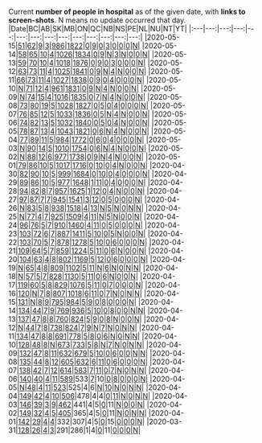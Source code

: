 Current **number of people in hospital** as of the given date, with **links to screen-shots**. 
N means no update occurred that day.
|Date|BC|AB|SK|MB|ON|QC|NB|NS|PE|NL|NU|NT|YT|
|:---|---:|---:|---:|---:|---:|---:|---:|---:|---:|---:|---:|---:|---:|
|2020-05-15|[51](https://github.com/johanley/covid-19-canada/blob/master/data/screenshots/2020-05-15_21h15mADT/bc.png)|[62](https://github.com/johanley/covid-19-canada/blob/master/data/screenshots/2020-05-15_21h15mADT/ab.png)|[9](https://github.com/johanley/covid-19-canada/blob/master/data/screenshots/2020-05-15_21h15mADT/sk.png)|[3](https://github.com/johanley/covid-19-canada/blob/master/data/screenshots/2020-05-15_21h15mADT/mb.png)|[986](https://github.com/johanley/covid-19-canada/blob/master/data/screenshots/2020-05-15_21h15mADT/on.png)|[1822](https://github.com/johanley/covid-19-canada/blob/master/data/screenshots/2020-05-15_21h15mADT/qc.png)|[0](https://github.com/johanley/covid-19-canada/blob/master/data/screenshots/2020-05-15_21h15mADT/nb.png)|[9](https://github.com/johanley/covid-19-canada/blob/master/data/screenshots/2020-05-15_21h15mADT/ns.png)|[0](https://github.com/johanley/covid-19-canada/blob/master/data/screenshots/2020-05-15_21h15mADT/pe.png)|[3](https://github.com/johanley/covid-19-canada/blob/master/data/screenshots/2020-05-15_21h15mADT/nl.png)|[0](https://github.com/johanley/covid-19-canada/blob/master/data/screenshots/2020-05-15_21h15mADT/nu.png)|[0](https://github.com/johanley/covid-19-canada/blob/master/data/screenshots/2020-05-15_21h15mADT/nt.png)|[0](https://github.com/johanley/covid-19-canada/blob/master/data/screenshots/2020-05-15_21h15mADT/yt.png)|[N](https://github.com/johanley/covid-19-canada/blob/master/data/screenshots/2020-05-15_21h15mADT/ca.png)|
|2020-05-14|[58](https://github.com/johanley/covid-19-canada/blob/master/data/screenshots/2020-05-14_21h15mADT/bc.png)|[65](https://github.com/johanley/covid-19-canada/blob/master/data/screenshots/2020-05-14_21h15mADT/ab.png)|[10](https://github.com/johanley/covid-19-canada/blob/master/data/screenshots/2020-05-14_21h15mADT/sk.png)|[4](https://github.com/johanley/covid-19-canada/blob/master/data/screenshots/2020-05-14_21h15mADT/mb.png)|[1026](https://github.com/johanley/covid-19-canada/blob/master/data/screenshots/2020-05-14_21h15mADT/on.png)|[1834](https://github.com/johanley/covid-19-canada/blob/master/data/screenshots/2020-05-14_21h15mADT/qc.png)|[0](https://github.com/johanley/covid-19-canada/blob/master/data/screenshots/2020-05-14_21h15mADT/nb.png)|[9](https://github.com/johanley/covid-19-canada/blob/master/data/screenshots/2020-05-14_21h15mADT/ns.png)|[N](https://github.com/johanley/covid-19-canada/blob/master/data/screenshots/2020-05-14_21h15mADT/pe.png)|[3](https://github.com/johanley/covid-19-canada/blob/master/data/screenshots/2020-05-14_21h15mADT/nl.png)|[N](https://github.com/johanley/covid-19-canada/blob/master/data/screenshots/2020-05-14_21h15mADT/nu.png)|[0](https://github.com/johanley/covid-19-canada/blob/master/data/screenshots/2020-05-14_21h15mADT/nt.png)|[0](https://github.com/johanley/covid-19-canada/blob/master/data/screenshots/2020-05-14_21h15mADT/yt.png)|[N](https://github.com/johanley/covid-19-canada/blob/master/data/screenshots/2020-05-14_21h15mADT/ca.png)|
|2020-05-13|[59](https://github.com/johanley/covid-19-canada/blob/master/data/screenshots/2020-05-13_22h00mADT/bc.png)|[70](https://github.com/johanley/covid-19-canada/blob/master/data/screenshots/2020-05-13_22h00mADT/ab.png)|[10](https://github.com/johanley/covid-19-canada/blob/master/data/screenshots/2020-05-13_22h00mADT/sk.png)|[4](https://github.com/johanley/covid-19-canada/blob/master/data/screenshots/2020-05-13_22h00mADT/mb.png)|[1018](https://github.com/johanley/covid-19-canada/blob/master/data/screenshots/2020-05-13_22h00mADT/on.png)|[1876](https://github.com/johanley/covid-19-canada/blob/master/data/screenshots/2020-05-13_22h00mADT/qc.png)|[0](https://github.com/johanley/covid-19-canada/blob/master/data/screenshots/2020-05-13_22h00mADT/nb.png)|[9](https://github.com/johanley/covid-19-canada/blob/master/data/screenshots/2020-05-13_22h00mADT/ns.png)|[0](https://github.com/johanley/covid-19-canada/blob/master/data/screenshots/2020-05-13_22h00mADT/pe.png)|[3](https://github.com/johanley/covid-19-canada/blob/master/data/screenshots/2020-05-13_22h00mADT/nl.png)|[0](https://github.com/johanley/covid-19-canada/blob/master/data/screenshots/2020-05-13_22h00mADT/nu.png)|[0](https://github.com/johanley/covid-19-canada/blob/master/data/screenshots/2020-05-13_22h00mADT/nt.png)|[0](https://github.com/johanley/covid-19-canada/blob/master/data/screenshots/2020-05-13_22h00mADT/yt.png)|[N](https://github.com/johanley/covid-19-canada/blob/master/data/screenshots/2020-05-13_22h00mADT/ca.png)|
|2020-05-12|[63](https://github.com/johanley/covid-19-canada/blob/master/data/screenshots/2020-05-12_21h15mADT/bc.png)|[73](https://github.com/johanley/covid-19-canada/blob/master/data/screenshots/2020-05-12_21h15mADT/ab.png)|[11](https://github.com/johanley/covid-19-canada/blob/master/data/screenshots/2020-05-12_21h15mADT/sk.png)|[4](https://github.com/johanley/covid-19-canada/blob/master/data/screenshots/2020-05-12_21h15mADT/mb.png)|[1025](https://github.com/johanley/covid-19-canada/blob/master/data/screenshots/2020-05-12_21h15mADT/on.png)|[1841](https://github.com/johanley/covid-19-canada/blob/master/data/screenshots/2020-05-12_21h15mADT/qc.png)|[0](https://github.com/johanley/covid-19-canada/blob/master/data/screenshots/2020-05-12_21h15mADT/nb.png)|[9](https://github.com/johanley/covid-19-canada/blob/master/data/screenshots/2020-05-12_21h15mADT/ns.png)|[N](https://github.com/johanley/covid-19-canada/blob/master/data/screenshots/2020-05-12_21h15mADT/pe.png)|[4](https://github.com/johanley/covid-19-canada/blob/master/data/screenshots/2020-05-12_21h15mADT/nl.png)|[N](https://github.com/johanley/covid-19-canada/blob/master/data/screenshots/2020-05-12_21h15mADT/nu.png)|[0](https://github.com/johanley/covid-19-canada/blob/master/data/screenshots/2020-05-12_21h15mADT/nt.png)|[0](https://github.com/johanley/covid-19-canada/blob/master/data/screenshots/2020-05-12_21h15mADT/yt.png)|[N](https://github.com/johanley/covid-19-canada/blob/master/data/screenshots/2020-05-12_21h15mADT/ca.png)|
|2020-05-11|[66](https://github.com/johanley/covid-19-canada/blob/master/data/screenshots/2020-05-11_21h15mADT/bc.png)|[73](https://github.com/johanley/covid-19-canada/blob/master/data/screenshots/2020-05-11_21h15mADT/ab.png)|[11](https://github.com/johanley/covid-19-canada/blob/master/data/screenshots/2020-05-11_21h15mADT/sk.png)|[4](https://github.com/johanley/covid-19-canada/blob/master/data/screenshots/2020-05-11_21h15mADT/mb.png)|[1027](https://github.com/johanley/covid-19-canada/blob/master/data/screenshots/2020-05-11_21h15mADT/on.png)|[1838](https://github.com/johanley/covid-19-canada/blob/master/data/screenshots/2020-05-11_21h15mADT/qc.png)|[0](https://github.com/johanley/covid-19-canada/blob/master/data/screenshots/2020-05-11_21h15mADT/nb.png)|[9](https://github.com/johanley/covid-19-canada/blob/master/data/screenshots/2020-05-11_21h15mADT/ns.png)|[0](https://github.com/johanley/covid-19-canada/blob/master/data/screenshots/2020-05-11_21h15mADT/pe.png)|[4](https://github.com/johanley/covid-19-canada/blob/master/data/screenshots/2020-05-11_21h15mADT/nl.png)|[0](https://github.com/johanley/covid-19-canada/blob/master/data/screenshots/2020-05-11_21h15mADT/nu.png)|[0](https://github.com/johanley/covid-19-canada/blob/master/data/screenshots/2020-05-11_21h15mADT/nt.png)|[0](https://github.com/johanley/covid-19-canada/blob/master/data/screenshots/2020-05-11_21h15mADT/yt.png)|[N](https://github.com/johanley/covid-19-canada/blob/master/data/screenshots/2020-05-11_21h15mADT/ca.png)|
|2020-05-10|[N](https://github.com/johanley/covid-19-canada/blob/master/data/screenshots/2020-05-10_20h00mADT/bc.png)|[71](https://github.com/johanley/covid-19-canada/blob/master/data/screenshots/2020-05-10_20h00mADT/ab.png)|[12](https://github.com/johanley/covid-19-canada/blob/master/data/screenshots/2020-05-10_20h00mADT/sk.png)|[4](https://github.com/johanley/covid-19-canada/blob/master/data/screenshots/2020-05-10_20h00mADT/mb.png)|[961](https://github.com/johanley/covid-19-canada/blob/master/data/screenshots/2020-05-10_20h00mADT/on.png)|[1831](https://github.com/johanley/covid-19-canada/blob/master/data/screenshots/2020-05-10_20h00mADT/qc.png)|[0](https://github.com/johanley/covid-19-canada/blob/master/data/screenshots/2020-05-10_20h00mADT/nb.png)|[9](https://github.com/johanley/covid-19-canada/blob/master/data/screenshots/2020-05-10_20h00mADT/ns.png)|[N](https://github.com/johanley/covid-19-canada/blob/master/data/screenshots/2020-05-10_20h00mADT/pe.png)|[4](https://github.com/johanley/covid-19-canada/blob/master/data/screenshots/2020-05-10_20h00mADT/nl.png)|[N](https://github.com/johanley/covid-19-canada/blob/master/data/screenshots/2020-05-10_20h00mADT/nu.png)|[0](https://github.com/johanley/covid-19-canada/blob/master/data/screenshots/2020-05-10_20h00mADT/nt.png)|[0](https://github.com/johanley/covid-19-canada/blob/master/data/screenshots/2020-05-10_20h00mADT/yt.png)|[N](https://github.com/johanley/covid-19-canada/blob/master/data/screenshots/2020-05-10_20h00mADT/ca.png)|
|2020-05-09|[N](https://github.com/johanley/covid-19-canada/blob/master/data/screenshots/2020-05-09_22h00mADT/bc.png)|[74](https://github.com/johanley/covid-19-canada/blob/master/data/screenshots/2020-05-09_22h00mADT/ab.png)|[15](https://github.com/johanley/covid-19-canada/blob/master/data/screenshots/2020-05-09_22h00mADT/sk.png)|[4](https://github.com/johanley/covid-19-canada/blob/master/data/screenshots/2020-05-09_22h00mADT/mb.png)|[1016](https://github.com/johanley/covid-19-canada/blob/master/data/screenshots/2020-05-09_22h00mADT/on.png)|[1835](https://github.com/johanley/covid-19-canada/blob/master/data/screenshots/2020-05-09_22h00mADT/qc.png)|[0](https://github.com/johanley/covid-19-canada/blob/master/data/screenshots/2020-05-09_22h00mADT/nb.png)|[7](https://github.com/johanley/covid-19-canada/blob/master/data/screenshots/2020-05-09_22h00mADT/ns.png)|[N](https://github.com/johanley/covid-19-canada/blob/master/data/screenshots/2020-05-09_22h00mADT/pe.png)|[4](https://github.com/johanley/covid-19-canada/blob/master/data/screenshots/2020-05-09_22h00mADT/nl.png)|[N](https://github.com/johanley/covid-19-canada/blob/master/data/screenshots/2020-05-09_22h00mADT/nu.png)|[0](https://github.com/johanley/covid-19-canada/blob/master/data/screenshots/2020-05-09_22h00mADT/nt.png)|[0](https://github.com/johanley/covid-19-canada/blob/master/data/screenshots/2020-05-09_22h00mADT/yt.png)|[N](https://github.com/johanley/covid-19-canada/blob/master/data/screenshots/2020-05-09_22h00mADT/ca.png)|
|2020-05-08|[73](https://github.com/johanley/covid-19-canada/blob/master/data/screenshots/2020-05-08_21h15mADT/bc.png)|[80](https://github.com/johanley/covid-19-canada/blob/master/data/screenshots/2020-05-08_21h15mADT/ab.png)|[19](https://github.com/johanley/covid-19-canada/blob/master/data/screenshots/2020-05-08_21h15mADT/sk.png)|[5](https://github.com/johanley/covid-19-canada/blob/master/data/screenshots/2020-05-08_21h15mADT/mb.png)|[1028](https://github.com/johanley/covid-19-canada/blob/master/data/screenshots/2020-05-08_21h15mADT/on.png)|[1827](https://github.com/johanley/covid-19-canada/blob/master/data/screenshots/2020-05-08_21h15mADT/qc.png)|[0](https://github.com/johanley/covid-19-canada/blob/master/data/screenshots/2020-05-08_21h15mADT/nb.png)|[5](https://github.com/johanley/covid-19-canada/blob/master/data/screenshots/2020-05-08_21h15mADT/ns.png)|[0](https://github.com/johanley/covid-19-canada/blob/master/data/screenshots/2020-05-08_21h15mADT/pe.png)|[4](https://github.com/johanley/covid-19-canada/blob/master/data/screenshots/2020-05-08_21h15mADT/nl.png)|[0](https://github.com/johanley/covid-19-canada/blob/master/data/screenshots/2020-05-08_21h15mADT/nu.png)|[0](https://github.com/johanley/covid-19-canada/blob/master/data/screenshots/2020-05-08_21h15mADT/nt.png)|[0](https://github.com/johanley/covid-19-canada/blob/master/data/screenshots/2020-05-08_21h15mADT/yt.png)|[N](https://github.com/johanley/covid-19-canada/blob/master/data/screenshots/2020-05-08_21h15mADT/ca.png)|
|2020-05-07|[76](https://github.com/johanley/covid-19-canada/blob/master/data/screenshots/2020-05-07_21h15mADT/bc.png)|[85](https://github.com/johanley/covid-19-canada/blob/master/data/screenshots/2020-05-07_21h15mADT/ab.png)|[12](https://github.com/johanley/covid-19-canada/blob/master/data/screenshots/2020-05-07_21h15mADT/sk.png)|[5](https://github.com/johanley/covid-19-canada/blob/master/data/screenshots/2020-05-07_21h15mADT/mb.png)|[1033](https://github.com/johanley/covid-19-canada/blob/master/data/screenshots/2020-05-07_21h15mADT/on.png)|[1836](https://github.com/johanley/covid-19-canada/blob/master/data/screenshots/2020-05-07_21h15mADT/qc.png)|[0](https://github.com/johanley/covid-19-canada/blob/master/data/screenshots/2020-05-07_21h15mADT/nb.png)|[5](https://github.com/johanley/covid-19-canada/blob/master/data/screenshots/2020-05-07_21h15mADT/ns.png)|[N](https://github.com/johanley/covid-19-canada/blob/master/data/screenshots/2020-05-07_21h15mADT/pe.png)|[4](https://github.com/johanley/covid-19-canada/blob/master/data/screenshots/2020-05-07_21h15mADT/nl.png)|[N](https://github.com/johanley/covid-19-canada/blob/master/data/screenshots/2020-05-07_21h15mADT/nu.png)|[0](https://github.com/johanley/covid-19-canada/blob/master/data/screenshots/2020-05-07_21h15mADT/nt.png)|[0](https://github.com/johanley/covid-19-canada/blob/master/data/screenshots/2020-05-07_21h15mADT/yt.png)|[N](https://github.com/johanley/covid-19-canada/blob/master/data/screenshots/2020-05-07_21h15mADT/ca.png)|
|2020-05-06|[74](https://github.com/johanley/covid-19-canada/blob/master/data/screenshots/2020-05-06_21h15mADT/bc.png)|[82](https://github.com/johanley/covid-19-canada/blob/master/data/screenshots/2020-05-06_21h15mADT/ab.png)|[13](https://github.com/johanley/covid-19-canada/blob/master/data/screenshots/2020-05-06_21h15mADT/sk.png)|[5](https://github.com/johanley/covid-19-canada/blob/master/data/screenshots/2020-05-06_21h15mADT/mb.png)|[1032](https://github.com/johanley/covid-19-canada/blob/master/data/screenshots/2020-05-06_21h15mADT/on.png)|[1840](https://github.com/johanley/covid-19-canada/blob/master/data/screenshots/2020-05-06_21h15mADT/qc.png)|[0](https://github.com/johanley/covid-19-canada/blob/master/data/screenshots/2020-05-06_21h15mADT/nb.png)|[5](https://github.com/johanley/covid-19-canada/blob/master/data/screenshots/2020-05-06_21h15mADT/ns.png)|[0](https://github.com/johanley/covid-19-canada/blob/master/data/screenshots/2020-05-06_21h15mADT/pe.png)|[4](https://github.com/johanley/covid-19-canada/blob/master/data/screenshots/2020-05-06_21h15mADT/nl.png)|[N](https://github.com/johanley/covid-19-canada/blob/master/data/screenshots/2020-05-06_21h15mADT/nu.png)|[0](https://github.com/johanley/covid-19-canada/blob/master/data/screenshots/2020-05-06_21h15mADT/nt.png)|[0](https://github.com/johanley/covid-19-canada/blob/master/data/screenshots/2020-05-06_21h15mADT/yt.png)|[N](https://github.com/johanley/covid-19-canada/blob/master/data/screenshots/2020-05-06_21h15mADT/ca.png)|
|2020-05-05|[78](https://github.com/johanley/covid-19-canada/blob/master/data/screenshots/2020-05-05_21h15mADT/bc.png)|[87](https://github.com/johanley/covid-19-canada/blob/master/data/screenshots/2020-05-05_21h15mADT/ab.png)|[13](https://github.com/johanley/covid-19-canada/blob/master/data/screenshots/2020-05-05_21h15mADT/sk.png)|[4](https://github.com/johanley/covid-19-canada/blob/master/data/screenshots/2020-05-05_21h15mADT/mb.png)|[1043](https://github.com/johanley/covid-19-canada/blob/master/data/screenshots/2020-05-05_21h15mADT/on.png)|[1821](https://github.com/johanley/covid-19-canada/blob/master/data/screenshots/2020-05-05_21h15mADT/qc.png)|[0](https://github.com/johanley/covid-19-canada/blob/master/data/screenshots/2020-05-05_21h15mADT/nb.png)|[6](https://github.com/johanley/covid-19-canada/blob/master/data/screenshots/2020-05-05_21h15mADT/ns.png)|[N](https://github.com/johanley/covid-19-canada/blob/master/data/screenshots/2020-05-05_21h15mADT/pe.png)|[4](https://github.com/johanley/covid-19-canada/blob/master/data/screenshots/2020-05-05_21h15mADT/nl.png)|[N](https://github.com/johanley/covid-19-canada/blob/master/data/screenshots/2020-05-05_21h15mADT/nu.png)|[0](https://github.com/johanley/covid-19-canada/blob/master/data/screenshots/2020-05-05_21h15mADT/nt.png)|[0](https://github.com/johanley/covid-19-canada/blob/master/data/screenshots/2020-05-05_21h15mADT/yt.png)|[N](https://github.com/johanley/covid-19-canada/blob/master/data/screenshots/2020-05-05_21h15mADT/ca.png)|
|2020-05-04|[77](https://github.com/johanley/covid-19-canada/blob/master/data/screenshots/2020-05-04_23h00mADT/bc.png)|[89](https://github.com/johanley/covid-19-canada/blob/master/data/screenshots/2020-05-04_23h00mADT/ab.png)|[11](https://github.com/johanley/covid-19-canada/blob/master/data/screenshots/2020-05-04_23h00mADT/sk.png)|[5](https://github.com/johanley/covid-19-canada/blob/master/data/screenshots/2020-05-04_23h00mADT/mb.png)|[984](https://github.com/johanley/covid-19-canada/blob/master/data/screenshots/2020-05-04_23h00mADT/on.png)|[1772](https://github.com/johanley/covid-19-canada/blob/master/data/screenshots/2020-05-04_23h00mADT/qc.png)|[0](https://github.com/johanley/covid-19-canada/blob/master/data/screenshots/2020-05-04_23h00mADT/nb.png)|[6](https://github.com/johanley/covid-19-canada/blob/master/data/screenshots/2020-05-04_23h00mADT/ns.png)|[0](https://github.com/johanley/covid-19-canada/blob/master/data/screenshots/2020-05-04_23h00mADT/pe.png)|[4](https://github.com/johanley/covid-19-canada/blob/master/data/screenshots/2020-05-04_23h00mADT/nl.png)|[0](https://github.com/johanley/covid-19-canada/blob/master/data/screenshots/2020-05-04_23h00mADT/nu.png)|[0](https://github.com/johanley/covid-19-canada/blob/master/data/screenshots/2020-05-04_23h00mADT/nt.png)|[0](https://github.com/johanley/covid-19-canada/blob/master/data/screenshots/2020-05-04_23h00mADT/yt.png)|[N](https://github.com/johanley/covid-19-canada/blob/master/data/screenshots/2020-05-04_23h00mADT/ca.png)|
|2020-05-03|[N](https://github.com/johanley/covid-19-canada/blob/master/data/screenshots/2020-05-03_21h15mADT/bc.png)|[90](https://github.com/johanley/covid-19-canada/blob/master/data/screenshots/2020-05-03_21h15mADT/ab.png)|[14](https://github.com/johanley/covid-19-canada/blob/master/data/screenshots/2020-05-03_21h15mADT/sk.png)|[5](https://github.com/johanley/covid-19-canada/blob/master/data/screenshots/2020-05-03_21h15mADT/mb.png)|[1010](https://github.com/johanley/covid-19-canada/blob/master/data/screenshots/2020-05-03_21h15mADT/on.png)|[1754](https://github.com/johanley/covid-19-canada/blob/master/data/screenshots/2020-05-03_21h15mADT/qc.png)|[0](https://github.com/johanley/covid-19-canada/blob/master/data/screenshots/2020-05-03_21h15mADT/nb.png)|[6](https://github.com/johanley/covid-19-canada/blob/master/data/screenshots/2020-05-03_21h15mADT/ns.png)|[N](https://github.com/johanley/covid-19-canada/blob/master/data/screenshots/2020-05-03_21h15mADT/pe.png)|[4](https://github.com/johanley/covid-19-canada/blob/master/data/screenshots/2020-05-03_21h15mADT/nl.png)|[N](https://github.com/johanley/covid-19-canada/blob/master/data/screenshots/2020-05-03_21h15mADT/nu.png)|[0](https://github.com/johanley/covid-19-canada/blob/master/data/screenshots/2020-05-03_21h15mADT/nt.png)|[0](https://github.com/johanley/covid-19-canada/blob/master/data/screenshots/2020-05-03_21h15mADT/yt.png)|[N](https://github.com/johanley/covid-19-canada/blob/master/data/screenshots/2020-05-03_21h15mADT/ca.png)|
|2020-05-02|[N](https://github.com/johanley/covid-19-canada/blob/master/data/screenshots/2020-05-02_21h30mADT/bc.png)|[88](https://github.com/johanley/covid-19-canada/blob/master/data/screenshots/2020-05-02_21h30mADT/ab.png)|[12](https://github.com/johanley/covid-19-canada/blob/master/data/screenshots/2020-05-02_21h30mADT/sk.png)|[6](https://github.com/johanley/covid-19-canada/blob/master/data/screenshots/2020-05-02_21h30mADT/mb.png)|[977](https://github.com/johanley/covid-19-canada/blob/master/data/screenshots/2020-05-02_21h30mADT/on.png)|[1738](https://github.com/johanley/covid-19-canada/blob/master/data/screenshots/2020-05-02_21h30mADT/qc.png)|[0](https://github.com/johanley/covid-19-canada/blob/master/data/screenshots/2020-05-02_21h30mADT/nb.png)|[9](https://github.com/johanley/covid-19-canada/blob/master/data/screenshots/2020-05-02_21h30mADT/ns.png)|[N](https://github.com/johanley/covid-19-canada/blob/master/data/screenshots/2020-05-02_21h30mADT/pe.png)|[4](https://github.com/johanley/covid-19-canada/blob/master/data/screenshots/2020-05-02_21h30mADT/nl.png)|[N](https://github.com/johanley/covid-19-canada/blob/master/data/screenshots/2020-05-02_21h30mADT/nu.png)|[0](https://github.com/johanley/covid-19-canada/blob/master/data/screenshots/2020-05-02_21h30mADT/nt.png)|[0](https://github.com/johanley/covid-19-canada/blob/master/data/screenshots/2020-05-02_21h30mADT/yt.png)|[N](https://github.com/johanley/covid-19-canada/blob/master/data/screenshots/2020-05-02_21h30mADT/ca.png)|
|2020-05-01|[79](https://github.com/johanley/covid-19-canada/blob/master/data/screenshots/2020-05-01_21h30mADT/bc.png)|[86](https://github.com/johanley/covid-19-canada/blob/master/data/screenshots/2020-05-01_21h30mADT/ab.png)|[10](https://github.com/johanley/covid-19-canada/blob/master/data/screenshots/2020-05-01_21h30mADT/sk.png)|[5](https://github.com/johanley/covid-19-canada/blob/master/data/screenshots/2020-05-01_21h30mADT/mb.png)|[1017](https://github.com/johanley/covid-19-canada/blob/master/data/screenshots/2020-05-01_21h30mADT/on.png)|[1716](https://github.com/johanley/covid-19-canada/blob/master/data/screenshots/2020-05-01_21h30mADT/qc.png)|[0](https://github.com/johanley/covid-19-canada/blob/master/data/screenshots/2020-05-01_21h30mADT/nb.png)|[10](https://github.com/johanley/covid-19-canada/blob/master/data/screenshots/2020-05-01_21h30mADT/ns.png)|[0](https://github.com/johanley/covid-19-canada/blob/master/data/screenshots/2020-05-01_21h30mADT/pe.png)|[4](https://github.com/johanley/covid-19-canada/blob/master/data/screenshots/2020-05-01_21h30mADT/nl.png)|[N](https://github.com/johanley/covid-19-canada/blob/master/data/screenshots/2020-05-01_21h30mADT/nu.png)|[0](https://github.com/johanley/covid-19-canada/blob/master/data/screenshots/2020-05-01_21h30mADT/nt.png)|[0](https://github.com/johanley/covid-19-canada/blob/master/data/screenshots/2020-05-01_21h30mADT/yt.png)|[N](https://github.com/johanley/covid-19-canada/blob/master/data/screenshots/2020-05-01_21h30mADT/ca.png)|
|2020-04-30|[82](https://github.com/johanley/covid-19-canada/blob/master/data/screenshots/2020-04-30_21h15mADT/bc.png)|[90](https://github.com/johanley/covid-19-canada/blob/master/data/screenshots/2020-04-30_21h15mADT/ab.png)|[10](https://github.com/johanley/covid-19-canada/blob/master/data/screenshots/2020-04-30_21h15mADT/sk.png)|[5](https://github.com/johanley/covid-19-canada/blob/master/data/screenshots/2020-04-30_21h15mADT/mb.png)|[999](https://github.com/johanley/covid-19-canada/blob/master/data/screenshots/2020-04-30_21h15mADT/on.png)|[1684](https://github.com/johanley/covid-19-canada/blob/master/data/screenshots/2020-04-30_21h15mADT/qc.png)|[0](https://github.com/johanley/covid-19-canada/blob/master/data/screenshots/2020-04-30_21h15mADT/nb.png)|[10](https://github.com/johanley/covid-19-canada/blob/master/data/screenshots/2020-04-30_21h15mADT/ns.png)|[0](https://github.com/johanley/covid-19-canada/blob/master/data/screenshots/2020-04-30_21h15mADT/pe.png)|[4](https://github.com/johanley/covid-19-canada/blob/master/data/screenshots/2020-04-30_21h15mADT/nl.png)|[0](https://github.com/johanley/covid-19-canada/blob/master/data/screenshots/2020-04-30_21h15mADT/nu.png)|[0](https://github.com/johanley/covid-19-canada/blob/master/data/screenshots/2020-04-30_21h15mADT/nt.png)|[0](https://github.com/johanley/covid-19-canada/blob/master/data/screenshots/2020-04-30_21h15mADT/yt.png)|[N](https://github.com/johanley/covid-19-canada/blob/master/data/screenshots/2020-04-30_21h15mADT/ca.png)|
|2020-04-29|[89](https://github.com/johanley/covid-19-canada/blob/master/data/screenshots/2020-04-29_21h15mADT/bc.png)|[86](https://github.com/johanley/covid-19-canada/blob/master/data/screenshots/2020-04-29_21h15mADT/ab.png)|[10](https://github.com/johanley/covid-19-canada/blob/master/data/screenshots/2020-04-29_21h15mADT/sk.png)|[5](https://github.com/johanley/covid-19-canada/blob/master/data/screenshots/2020-04-29_21h15mADT/mb.png)|[977](https://github.com/johanley/covid-19-canada/blob/master/data/screenshots/2020-04-29_21h15mADT/on.png)|[1648](https://github.com/johanley/covid-19-canada/blob/master/data/screenshots/2020-04-29_21h15mADT/qc.png)|[1](https://github.com/johanley/covid-19-canada/blob/master/data/screenshots/2020-04-29_21h15mADT/nb.png)|[11](https://github.com/johanley/covid-19-canada/blob/master/data/screenshots/2020-04-29_21h15mADT/ns.png)|[0](https://github.com/johanley/covid-19-canada/blob/master/data/screenshots/2020-04-29_21h15mADT/pe.png)|[4](https://github.com/johanley/covid-19-canada/blob/master/data/screenshots/2020-04-29_21h15mADT/nl.png)|[0](https://github.com/johanley/covid-19-canada/blob/master/data/screenshots/2020-04-29_21h15mADT/nu.png)|[0](https://github.com/johanley/covid-19-canada/blob/master/data/screenshots/2020-04-29_21h15mADT/nt.png)|[0](https://github.com/johanley/covid-19-canada/blob/master/data/screenshots/2020-04-29_21h15mADT/yt.png)|[N](https://github.com/johanley/covid-19-canada/blob/master/data/screenshots/2020-04-29_21h15mADT/ca.png)|
|2020-04-28|[94](https://github.com/johanley/covid-19-canada/blob/master/data/screenshots/2020-04-28_21h15mADT/bc.png)|[82](https://github.com/johanley/covid-19-canada/blob/master/data/screenshots/2020-04-28_21h15mADT/ab.png)|[8](https://github.com/johanley/covid-19-canada/blob/master/data/screenshots/2020-04-28_21h15mADT/sk.png)|[7](https://github.com/johanley/covid-19-canada/blob/master/data/screenshots/2020-04-28_21h15mADT/mb.png)|[957](https://github.com/johanley/covid-19-canada/blob/master/data/screenshots/2020-04-28_21h15mADT/on.png)|[1625](https://github.com/johanley/covid-19-canada/blob/master/data/screenshots/2020-04-28_21h15mADT/qc.png)|[1](https://github.com/johanley/covid-19-canada/blob/master/data/screenshots/2020-04-28_21h15mADT/nb.png)|[12](https://github.com/johanley/covid-19-canada/blob/master/data/screenshots/2020-04-28_21h15mADT/ns.png)|[0](https://github.com/johanley/covid-19-canada/blob/master/data/screenshots/2020-04-28_21h15mADT/pe.png)|[4](https://github.com/johanley/covid-19-canada/blob/master/data/screenshots/2020-04-28_21h15mADT/nl.png)|[N](https://github.com/johanley/covid-19-canada/blob/master/data/screenshots/2020-04-28_21h15mADT/nu.png)|[0](https://github.com/johanley/covid-19-canada/blob/master/data/screenshots/2020-04-28_21h15mADT/nt.png)|[0](https://github.com/johanley/covid-19-canada/blob/master/data/screenshots/2020-04-28_21h15mADT/yt.png)|[N](https://github.com/johanley/covid-19-canada/blob/master/data/screenshots/2020-04-28_21h15mADT/ca.png)|
|2020-04-27|[97](https://github.com/johanley/covid-19-canada/blob/master/data/screenshots/2020-04-27_21h15mADT/bc.png)|[87](https://github.com/johanley/covid-19-canada/blob/master/data/screenshots/2020-04-27_21h15mADT/ab.png)|[7](https://github.com/johanley/covid-19-canada/blob/master/data/screenshots/2020-04-27_21h15mADT/sk.png)|[7](https://github.com/johanley/covid-19-canada/blob/master/data/screenshots/2020-04-27_21h15mADT/mb.png)|[945](https://github.com/johanley/covid-19-canada/blob/master/data/screenshots/2020-04-27_21h15mADT/on.png)|[1541](https://github.com/johanley/covid-19-canada/blob/master/data/screenshots/2020-04-27_21h15mADT/qc.png)|[3](https://github.com/johanley/covid-19-canada/blob/master/data/screenshots/2020-04-27_21h15mADT/nb.png)|[12](https://github.com/johanley/covid-19-canada/blob/master/data/screenshots/2020-04-27_21h15mADT/ns.png)|[0](https://github.com/johanley/covid-19-canada/blob/master/data/screenshots/2020-04-27_21h15mADT/pe.png)|[5](https://github.com/johanley/covid-19-canada/blob/master/data/screenshots/2020-04-27_21h15mADT/nl.png)|[0](https://github.com/johanley/covid-19-canada/blob/master/data/screenshots/2020-04-27_21h15mADT/nu.png)|[0](https://github.com/johanley/covid-19-canada/blob/master/data/screenshots/2020-04-27_21h15mADT/nt.png)|[0](https://github.com/johanley/covid-19-canada/blob/master/data/screenshots/2020-04-27_21h15mADT/yt.png)|[N](https://github.com/johanley/covid-19-canada/blob/master/data/screenshots/2020-04-27_21h15mADT/ca.png)|
|2020-04-26|[N](https://github.com/johanley/covid-19-canada/blob/master/data/screenshots/2020-04-26_21h00mADT/bc.png)|[83](https://github.com/johanley/covid-19-canada/blob/master/data/screenshots/2020-04-26_21h00mADT/ab.png)|[5](https://github.com/johanley/covid-19-canada/blob/master/data/screenshots/2020-04-26_21h00mADT/sk.png)|[8](https://github.com/johanley/covid-19-canada/blob/master/data/screenshots/2020-04-26_21h00mADT/mb.png)|[938](https://github.com/johanley/covid-19-canada/blob/master/data/screenshots/2020-04-26_21h00mADT/on.png)|[1518](https://github.com/johanley/covid-19-canada/blob/master/data/screenshots/2020-04-26_21h00mADT/qc.png)|[4](https://github.com/johanley/covid-19-canada/blob/master/data/screenshots/2020-04-26_21h00mADT/nb.png)|[13](https://github.com/johanley/covid-19-canada/blob/master/data/screenshots/2020-04-26_21h00mADT/ns.png)|[N](https://github.com/johanley/covid-19-canada/blob/master/data/screenshots/2020-04-26_21h00mADT/pe.png)|[5](https://github.com/johanley/covid-19-canada/blob/master/data/screenshots/2020-04-26_21h00mADT/nl.png)|[N](https://github.com/johanley/covid-19-canada/blob/master/data/screenshots/2020-04-26_21h00mADT/nu.png)|[0](https://github.com/johanley/covid-19-canada/blob/master/data/screenshots/2020-04-26_21h00mADT/nt.png)|[N](https://github.com/johanley/covid-19-canada/blob/master/data/screenshots/2020-04-26_21h00mADT/yt.png)|[N](https://github.com/johanley/covid-19-canada/blob/master/data/screenshots/2020-04-26_21h00mADT/ca.png)|
|2020-04-25|[N](https://github.com/johanley/covid-19-canada/blob/master/data/screenshots/2020-04-25_21h30mADT/bc.png)|[77](https://github.com/johanley/covid-19-canada/blob/master/data/screenshots/2020-04-25_21h30mADT/ab.png)|[4](https://github.com/johanley/covid-19-canada/blob/master/data/screenshots/2020-04-25_21h30mADT/sk.png)|[7](https://github.com/johanley/covid-19-canada/blob/master/data/screenshots/2020-04-25_21h30mADT/mb.png)|[925](https://github.com/johanley/covid-19-canada/blob/master/data/screenshots/2020-04-25_21h30mADT/on.png)|[1509](https://github.com/johanley/covid-19-canada/blob/master/data/screenshots/2020-04-25_21h30mADT/qc.png)|[4](https://github.com/johanley/covid-19-canada/blob/master/data/screenshots/2020-04-25_21h30mADT/nb.png)|[11](https://github.com/johanley/covid-19-canada/blob/master/data/screenshots/2020-04-25_21h30mADT/ns.png)|[N](https://github.com/johanley/covid-19-canada/blob/master/data/screenshots/2020-04-25_21h30mADT/pe.png)|[5](https://github.com/johanley/covid-19-canada/blob/master/data/screenshots/2020-04-25_21h30mADT/nl.png)|[N](https://github.com/johanley/covid-19-canada/blob/master/data/screenshots/2020-04-25_21h30mADT/nu.png)|[0](https://github.com/johanley/covid-19-canada/blob/master/data/screenshots/2020-04-25_21h30mADT/nt.png)|[0](https://github.com/johanley/covid-19-canada/blob/master/data/screenshots/2020-04-25_21h30mADT/yt.png)|[N](https://github.com/johanley/covid-19-canada/blob/master/data/screenshots/2020-04-25_21h30mADT/ca.png)|
|2020-04-24|[96](https://github.com/johanley/covid-19-canada/blob/master/data/screenshots/2020-04-24_21h15mADT/bc.png)|[76](https://github.com/johanley/covid-19-canada/blob/master/data/screenshots/2020-04-24_21h15mADT/ab.png)|[5](https://github.com/johanley/covid-19-canada/blob/master/data/screenshots/2020-04-24_21h15mADT/sk.png)|[7](https://github.com/johanley/covid-19-canada/blob/master/data/screenshots/2020-04-24_21h15mADT/mb.png)|[910](https://github.com/johanley/covid-19-canada/blob/master/data/screenshots/2020-04-24_21h15mADT/on.png)|[1460](https://github.com/johanley/covid-19-canada/blob/master/data/screenshots/2020-04-24_21h15mADT/qc.png)|[4](https://github.com/johanley/covid-19-canada/blob/master/data/screenshots/2020-04-24_21h15mADT/nb.png)|[11](https://github.com/johanley/covid-19-canada/blob/master/data/screenshots/2020-04-24_21h15mADT/ns.png)|[0](https://github.com/johanley/covid-19-canada/blob/master/data/screenshots/2020-04-24_21h15mADT/pe.png)|[5](https://github.com/johanley/covid-19-canada/blob/master/data/screenshots/2020-04-24_21h15mADT/nl.png)|[0](https://github.com/johanley/covid-19-canada/blob/master/data/screenshots/2020-04-24_21h15mADT/nu.png)|[0](https://github.com/johanley/covid-19-canada/blob/master/data/screenshots/2020-04-24_21h15mADT/nt.png)|[0](https://github.com/johanley/covid-19-canada/blob/master/data/screenshots/2020-04-24_21h15mADT/yt.png)|[N](https://github.com/johanley/covid-19-canada/blob/master/data/screenshots/2020-04-24_21h15mADT/ca.png)|
|2020-04-23|[103](https://github.com/johanley/covid-19-canada/blob/master/data/screenshots/2020-04-23_21h30mADT/bc.png)|[72](https://github.com/johanley/covid-19-canada/blob/master/data/screenshots/2020-04-23_21h30mADT/ab.png)|[6](https://github.com/johanley/covid-19-canada/blob/master/data/screenshots/2020-04-23_21h30mADT/sk.png)|[7](https://github.com/johanley/covid-19-canada/blob/master/data/screenshots/2020-04-23_21h30mADT/mb.png)|[887](https://github.com/johanley/covid-19-canada/blob/master/data/screenshots/2020-04-23_21h30mADT/on.png)|[1411](https://github.com/johanley/covid-19-canada/blob/master/data/screenshots/2020-04-23_21h30mADT/qc.png)|[5](https://github.com/johanley/covid-19-canada/blob/master/data/screenshots/2020-04-23_21h30mADT/nb.png)|[10](https://github.com/johanley/covid-19-canada/blob/master/data/screenshots/2020-04-23_21h30mADT/ns.png)|[0](https://github.com/johanley/covid-19-canada/blob/master/data/screenshots/2020-04-23_21h30mADT/pe.png)|[5](https://github.com/johanley/covid-19-canada/blob/master/data/screenshots/2020-04-23_21h30mADT/nl.png)|[N](https://github.com/johanley/covid-19-canada/blob/master/data/screenshots/2020-04-23_21h30mADT/nu.png)|[0](https://github.com/johanley/covid-19-canada/blob/master/data/screenshots/2020-04-23_21h30mADT/nt.png)|[0](https://github.com/johanley/covid-19-canada/blob/master/data/screenshots/2020-04-23_21h30mADT/yt.png)|[N](https://github.com/johanley/covid-19-canada/blob/master/data/screenshots/2020-04-23_21h30mADT/ca.png)|
|2020-04-22|[103](https://github.com/johanley/covid-19-canada/blob/master/data/screenshots/2020-04-22_21h30mADT/bc.png)|[70](https://github.com/johanley/covid-19-canada/blob/master/data/screenshots/2020-04-22_21h30mADT/ab.png)|[5](https://github.com/johanley/covid-19-canada/blob/master/data/screenshots/2020-04-22_21h30mADT/sk.png)|[7](https://github.com/johanley/covid-19-canada/blob/master/data/screenshots/2020-04-22_21h30mADT/mb.png)|[878](https://github.com/johanley/covid-19-canada/blob/master/data/screenshots/2020-04-22_21h30mADT/on.png)|[1278](https://github.com/johanley/covid-19-canada/blob/master/data/screenshots/2020-04-22_21h30mADT/qc.png)|[5](https://github.com/johanley/covid-19-canada/blob/master/data/screenshots/2020-04-22_21h30mADT/nb.png)|[10](https://github.com/johanley/covid-19-canada/blob/master/data/screenshots/2020-04-22_21h30mADT/ns.png)|[0](https://github.com/johanley/covid-19-canada/blob/master/data/screenshots/2020-04-22_21h30mADT/pe.png)|[6](https://github.com/johanley/covid-19-canada/blob/master/data/screenshots/2020-04-22_21h30mADT/nl.png)|[0](https://github.com/johanley/covid-19-canada/blob/master/data/screenshots/2020-04-22_21h30mADT/nu.png)|[0](https://github.com/johanley/covid-19-canada/blob/master/data/screenshots/2020-04-22_21h30mADT/nt.png)|[0](https://github.com/johanley/covid-19-canada/blob/master/data/screenshots/2020-04-22_21h30mADT/yt.png)|[N](https://github.com/johanley/covid-19-canada/blob/master/data/screenshots/2020-04-22_21h30mADT/ca.png)|
|2020-04-21|[109](https://github.com/johanley/covid-19-canada/blob/master/data/screenshots/2020-04-21_21h30mADT/bc.png)|[64](https://github.com/johanley/covid-19-canada/blob/master/data/screenshots/2020-04-21_21h30mADT/ab.png)|[5](https://github.com/johanley/covid-19-canada/blob/master/data/screenshots/2020-04-21_21h30mADT/sk.png)|[7](https://github.com/johanley/covid-19-canada/blob/master/data/screenshots/2020-04-21_21h30mADT/mb.png)|[859](https://github.com/johanley/covid-19-canada/blob/master/data/screenshots/2020-04-21_21h30mADT/on.png)|[1224](https://github.com/johanley/covid-19-canada/blob/master/data/screenshots/2020-04-21_21h30mADT/qc.png)|[5](https://github.com/johanley/covid-19-canada/blob/master/data/screenshots/2020-04-21_21h30mADT/nb.png)|[11](https://github.com/johanley/covid-19-canada/blob/master/data/screenshots/2020-04-21_21h30mADT/ns.png)|[0](https://github.com/johanley/covid-19-canada/blob/master/data/screenshots/2020-04-21_21h30mADT/pe.png)|[6](https://github.com/johanley/covid-19-canada/blob/master/data/screenshots/2020-04-21_21h30mADT/nl.png)|[N](https://github.com/johanley/covid-19-canada/blob/master/data/screenshots/2020-04-21_21h30mADT/nu.png)|[0](https://github.com/johanley/covid-19-canada/blob/master/data/screenshots/2020-04-21_21h30mADT/nt.png)|[0](https://github.com/johanley/covid-19-canada/blob/master/data/screenshots/2020-04-21_21h30mADT/yt.png)|[N](https://github.com/johanley/covid-19-canada/blob/master/data/screenshots/2020-04-21_21h30mADT/ca.png)|
|2020-04-20|[104](https://github.com/johanley/covid-19-canada/blob/master/data/screenshots/2020-04-20_21h15mADT/bc.png)|[63](https://github.com/johanley/covid-19-canada/blob/master/data/screenshots/2020-04-20_21h15mADT/ab.png)|[4](https://github.com/johanley/covid-19-canada/blob/master/data/screenshots/2020-04-20_21h15mADT/sk.png)|[8](https://github.com/johanley/covid-19-canada/blob/master/data/screenshots/2020-04-20_21h15mADT/mb.png)|[802](https://github.com/johanley/covid-19-canada/blob/master/data/screenshots/2020-04-20_21h15mADT/on.png)|[1169](https://github.com/johanley/covid-19-canada/blob/master/data/screenshots/2020-04-20_21h15mADT/qc.png)|[5](https://github.com/johanley/covid-19-canada/blob/master/data/screenshots/2020-04-20_21h15mADT/nb.png)|[12](https://github.com/johanley/covid-19-canada/blob/master/data/screenshots/2020-04-20_21h15mADT/ns.png)|[0](https://github.com/johanley/covid-19-canada/blob/master/data/screenshots/2020-04-20_21h15mADT/pe.png)|[6](https://github.com/johanley/covid-19-canada/blob/master/data/screenshots/2020-04-20_21h15mADT/nl.png)|[0](https://github.com/johanley/covid-19-canada/blob/master/data/screenshots/2020-04-20_21h15mADT/nu.png)|[0](https://github.com/johanley/covid-19-canada/blob/master/data/screenshots/2020-04-20_21h15mADT/nt.png)|[0](https://github.com/johanley/covid-19-canada/blob/master/data/screenshots/2020-04-20_21h15mADT/yt.png)|[N](https://github.com/johanley/covid-19-canada/blob/master/data/screenshots/2020-04-20_21h15mADT/ca.png)|
|2020-04-19|[N](https://github.com/johanley/covid-19-canada/blob/master/data/screenshots/2020-04-19_19h30mADT/bc.png)|[65](https://github.com/johanley/covid-19-canada/blob/master/data/screenshots/2020-04-19_19h30mADT/ab.png)|[4](https://github.com/johanley/covid-19-canada/blob/master/data/screenshots/2020-04-19_19h30mADT/sk.png)|[8](https://github.com/johanley/covid-19-canada/blob/master/data/screenshots/2020-04-19_19h30mADT/mb.png)|[809](https://github.com/johanley/covid-19-canada/blob/master/data/screenshots/2020-04-19_19h30mADT/on.png)|[1102](https://github.com/johanley/covid-19-canada/blob/master/data/screenshots/2020-04-19_19h30mADT/qc.png)|[5](https://github.com/johanley/covid-19-canada/blob/master/data/screenshots/2020-04-19_19h30mADT/nb.png)|[11](https://github.com/johanley/covid-19-canada/blob/master/data/screenshots/2020-04-19_19h30mADT/ns.png)|[N](https://github.com/johanley/covid-19-canada/blob/master/data/screenshots/2020-04-19_19h30mADT/pe.png)|[6](https://github.com/johanley/covid-19-canada/blob/master/data/screenshots/2020-04-19_19h30mADT/nl.png)|[N](https://github.com/johanley/covid-19-canada/blob/master/data/screenshots/2020-04-19_19h30mADT/nu.png)|[0](https://github.com/johanley/covid-19-canada/blob/master/data/screenshots/2020-04-19_19h30mADT/nt.png)|[N](https://github.com/johanley/covid-19-canada/blob/master/data/screenshots/2020-04-19_19h30mADT/yt.png)|[N](https://github.com/johanley/covid-19-canada/blob/master/data/screenshots/2020-04-19_19h30mADT/ca.png)|
|2020-04-18|[N](https://github.com/johanley/covid-19-canada/blob/master/data/screenshots/2020-04-18_21h30mADT/bc.png)|[57](https://github.com/johanley/covid-19-canada/blob/master/data/screenshots/2020-04-18_21h30mADT/ab.png)|[5](https://github.com/johanley/covid-19-canada/blob/master/data/screenshots/2020-04-18_21h30mADT/sk.png)|[7](https://github.com/johanley/covid-19-canada/blob/master/data/screenshots/2020-04-18_21h30mADT/mb.png)|[828](https://github.com/johanley/covid-19-canada/blob/master/data/screenshots/2020-04-18_21h30mADT/on.png)|[1130](https://github.com/johanley/covid-19-canada/blob/master/data/screenshots/2020-04-18_21h30mADT/qc.png)|[5](https://github.com/johanley/covid-19-canada/blob/master/data/screenshots/2020-04-18_21h30mADT/nb.png)|[11](https://github.com/johanley/covid-19-canada/blob/master/data/screenshots/2020-04-18_21h30mADT/ns.png)|[0](https://github.com/johanley/covid-19-canada/blob/master/data/screenshots/2020-04-18_21h30mADT/pe.png)|[6](https://github.com/johanley/covid-19-canada/blob/master/data/screenshots/2020-04-18_21h30mADT/nl.png)|[N](https://github.com/johanley/covid-19-canada/blob/master/data/screenshots/2020-04-18_21h30mADT/nu.png)|[0](https://github.com/johanley/covid-19-canada/blob/master/data/screenshots/2020-04-18_21h30mADT/nt.png)|[0](https://github.com/johanley/covid-19-canada/blob/master/data/screenshots/2020-04-18_21h30mADT/yt.png)|[N](https://github.com/johanley/covid-19-canada/blob/master/data/screenshots/2020-04-18_21h30mADT/ca.png)|
|2020-04-17|[119](https://github.com/johanley/covid-19-canada/blob/master/data/screenshots/2020-04-17_21h00mADT/bc.png)|[60](https://github.com/johanley/covid-19-canada/blob/master/data/screenshots/2020-04-17_21h00mADT/ab.png)|[5](https://github.com/johanley/covid-19-canada/blob/master/data/screenshots/2020-04-17_21h00mADT/sk.png)|[8](https://github.com/johanley/covid-19-canada/blob/master/data/screenshots/2020-04-17_21h00mADT/mb.png)|[829](https://github.com/johanley/covid-19-canada/blob/master/data/screenshots/2020-04-17_21h00mADT/on.png)|[1076](https://github.com/johanley/covid-19-canada/blob/master/data/screenshots/2020-04-17_21h00mADT/qc.png)|[5](https://github.com/johanley/covid-19-canada/blob/master/data/screenshots/2020-04-17_21h00mADT/nb.png)|[11](https://github.com/johanley/covid-19-canada/blob/master/data/screenshots/2020-04-17_21h00mADT/ns.png)|[0](https://github.com/johanley/covid-19-canada/blob/master/data/screenshots/2020-04-17_21h00mADT/pe.png)|[7](https://github.com/johanley/covid-19-canada/blob/master/data/screenshots/2020-04-17_21h00mADT/nl.png)|[0](https://github.com/johanley/covid-19-canada/blob/master/data/screenshots/2020-04-17_21h00mADT/nu.png)|[0](https://github.com/johanley/covid-19-canada/blob/master/data/screenshots/2020-04-17_21h00mADT/nt.png)|[0](https://github.com/johanley/covid-19-canada/blob/master/data/screenshots/2020-04-17_21h00mADT/yt.png)|[N](https://github.com/johanley/covid-19-canada/blob/master/data/screenshots/2020-04-17_21h00mADT/ca.png)|
|2020-04-16|[120](https://github.com/johanley/covid-19-canada/blob/master/data/screenshots/2020-04-16_21h00mADT/bc.png)|[N](https://github.com/johanley/covid-19-canada/blob/master/data/screenshots/2020-04-16_21h00mADT/ab.png)|[7](https://github.com/johanley/covid-19-canada/blob/master/data/screenshots/2020-04-16_21h00mADT/sk.png)|[8](https://github.com/johanley/covid-19-canada/blob/master/data/screenshots/2020-04-16_21h00mADT/mb.png)|[807](https://github.com/johanley/covid-19-canada/blob/master/data/screenshots/2020-04-16_21h00mADT/on.png)|[1018](https://github.com/johanley/covid-19-canada/blob/master/data/screenshots/2020-04-16_21h00mADT/qc.png)|[6](https://github.com/johanley/covid-19-canada/blob/master/data/screenshots/2020-04-16_21h00mADT/nb.png)|[11](https://github.com/johanley/covid-19-canada/blob/master/data/screenshots/2020-04-16_21h00mADT/ns.png)|[0](https://github.com/johanley/covid-19-canada/blob/master/data/screenshots/2020-04-16_21h00mADT/pe.png)|[7](https://github.com/johanley/covid-19-canada/blob/master/data/screenshots/2020-04-16_21h00mADT/nl.png)|[N](https://github.com/johanley/covid-19-canada/blob/master/data/screenshots/2020-04-16_21h00mADT/nu.png)|[0](https://github.com/johanley/covid-19-canada/blob/master/data/screenshots/2020-04-16_21h00mADT/nt.png)|[N](https://github.com/johanley/covid-19-canada/blob/master/data/screenshots/2020-04-16_21h00mADT/yt.png)|[N](https://github.com/johanley/covid-19-canada/blob/master/data/screenshots/2020-04-16_21h00mADT/ca.png)|
|2020-04-15|[131](https://github.com/johanley/covid-19-canada/blob/master/data/screenshots/2020-04-15_21h00mADT/bc.png)|[N](https://github.com/johanley/covid-19-canada/blob/master/data/screenshots/2020-04-15_21h00mADT/ab.png)|[8](https://github.com/johanley/covid-19-canada/blob/master/data/screenshots/2020-04-15_21h00mADT/sk.png)|[9](https://github.com/johanley/covid-19-canada/blob/master/data/screenshots/2020-04-15_21h00mADT/mb.png)|[795](https://github.com/johanley/covid-19-canada/blob/master/data/screenshots/2020-04-15_21h00mADT/on.png)|[984](https://github.com/johanley/covid-19-canada/blob/master/data/screenshots/2020-04-15_21h00mADT/qc.png)|[5](https://github.com/johanley/covid-19-canada/blob/master/data/screenshots/2020-04-15_21h00mADT/nb.png)|[9](https://github.com/johanley/covid-19-canada/blob/master/data/screenshots/2020-04-15_21h00mADT/ns.png)|[0](https://github.com/johanley/covid-19-canada/blob/master/data/screenshots/2020-04-15_21h00mADT/pe.png)|[8](https://github.com/johanley/covid-19-canada/blob/master/data/screenshots/2020-04-15_21h00mADT/nl.png)|[0](https://github.com/johanley/covid-19-canada/blob/master/data/screenshots/2020-04-15_21h00mADT/nu.png)|[0](https://github.com/johanley/covid-19-canada/blob/master/data/screenshots/2020-04-15_21h00mADT/nt.png)|[0](https://github.com/johanley/covid-19-canada/blob/master/data/screenshots/2020-04-15_21h00mADT/yt.png)|[N](https://github.com/johanley/covid-19-canada/blob/master/data/screenshots/2020-04-15_21h00mADT/ca.png)|
|2020-04-14|[134](https://github.com/johanley/covid-19-canada/blob/master/data/screenshots/2020-04-14_21h00mADT/bc.png)|[44](https://github.com/johanley/covid-19-canada/blob/master/data/screenshots/2020-04-14_21h00mADT/ab.png)|[7](https://github.com/johanley/covid-19-canada/blob/master/data/screenshots/2020-04-14_21h00mADT/sk.png)|[9](https://github.com/johanley/covid-19-canada/blob/master/data/screenshots/2020-04-14_21h00mADT/mb.png)|[769](https://github.com/johanley/covid-19-canada/blob/master/data/screenshots/2020-04-14_21h00mADT/on.png)|[936](https://github.com/johanley/covid-19-canada/blob/master/data/screenshots/2020-04-14_21h00mADT/qc.png)|[5](https://github.com/johanley/covid-19-canada/blob/master/data/screenshots/2020-04-14_21h00mADT/nb.png)|[10](https://github.com/johanley/covid-19-canada/blob/master/data/screenshots/2020-04-14_21h00mADT/ns.png)|[0](https://github.com/johanley/covid-19-canada/blob/master/data/screenshots/2020-04-14_21h00mADT/pe.png)|[8](https://github.com/johanley/covid-19-canada/blob/master/data/screenshots/2020-04-14_21h00mADT/nl.png)|[0](https://github.com/johanley/covid-19-canada/blob/master/data/screenshots/2020-04-14_21h00mADT/nu.png)|[0](https://github.com/johanley/covid-19-canada/blob/master/data/screenshots/2020-04-14_21h00mADT/nt.png)|[N](https://github.com/johanley/covid-19-canada/blob/master/data/screenshots/2020-04-14_21h00mADT/yt.png)|[N](https://github.com/johanley/covid-19-canada/blob/master/data/screenshots/2020-04-14_21h00mADT/ca.png)|
|2020-04-13|[137](https://github.com/johanley/covid-19-canada/blob/master/data/screenshots/2020-04-13_21h00mADT/bc.png)|[47](https://github.com/johanley/covid-19-canada/blob/master/data/screenshots/2020-04-13_21h00mADT/ab.png)|[8](https://github.com/johanley/covid-19-canada/blob/master/data/screenshots/2020-04-13_21h00mADT/sk.png)|[8](https://github.com/johanley/covid-19-canada/blob/master/data/screenshots/2020-04-13_21h00mADT/mb.png)|[760](https://github.com/johanley/covid-19-canada/blob/master/data/screenshots/2020-04-13_21h00mADT/on.png)|[824](https://github.com/johanley/covid-19-canada/blob/master/data/screenshots/2020-04-13_21h00mADT/qc.png)|[5](https://github.com/johanley/covid-19-canada/blob/master/data/screenshots/2020-04-13_21h00mADT/nb.png)|[9](https://github.com/johanley/covid-19-canada/blob/master/data/screenshots/2020-04-13_21h00mADT/ns.png)|[0](https://github.com/johanley/covid-19-canada/blob/master/data/screenshots/2020-04-13_21h00mADT/pe.png)|[8](https://github.com/johanley/covid-19-canada/blob/master/data/screenshots/2020-04-13_21h00mADT/nl.png)|[N](https://github.com/johanley/covid-19-canada/blob/master/data/screenshots/2020-04-13_21h00mADT/nu.png)|[0](https://github.com/johanley/covid-19-canada/blob/master/data/screenshots/2020-04-13_21h00mADT/nt.png)|[0](https://github.com/johanley/covid-19-canada/blob/master/data/screenshots/2020-04-13_21h00mADT/yt.png)|[N](https://github.com/johanley/covid-19-canada/blob/master/data/screenshots/2020-04-13_21h00mADT/ca.png)|
|2020-04-12|[N](https://github.com/johanley/covid-19-canada/blob/master/data/screenshots/2020-04-12_21h30mADT/bc.png)|[44](https://github.com/johanley/covid-19-canada/blob/master/data/screenshots/2020-04-12_21h30mADT/ab.png)|[7](https://github.com/johanley/covid-19-canada/blob/master/data/screenshots/2020-04-12_21h30mADT/sk.png)|[8](https://github.com/johanley/covid-19-canada/blob/master/data/screenshots/2020-04-12_21h30mADT/mb.png)|[738](https://github.com/johanley/covid-19-canada/blob/master/data/screenshots/2020-04-12_21h30mADT/on.png)|[824](https://github.com/johanley/covid-19-canada/blob/master/data/screenshots/2020-04-12_21h30mADT/qc.png)|[7](https://github.com/johanley/covid-19-canada/blob/master/data/screenshots/2020-04-12_21h30mADT/nb.png)|[9](https://github.com/johanley/covid-19-canada/blob/master/data/screenshots/2020-04-12_21h30mADT/ns.png)|[N](https://github.com/johanley/covid-19-canada/blob/master/data/screenshots/2020-04-12_21h30mADT/pe.png)|[7](https://github.com/johanley/covid-19-canada/blob/master/data/screenshots/2020-04-12_21h30mADT/nl.png)|[N](https://github.com/johanley/covid-19-canada/blob/master/data/screenshots/2020-04-12_21h30mADT/nu.png)|[0](https://github.com/johanley/covid-19-canada/blob/master/data/screenshots/2020-04-12_21h30mADT/nt.png)|[N](https://github.com/johanley/covid-19-canada/blob/master/data/screenshots/2020-04-12_21h30mADT/yt.png)|[N](https://github.com/johanley/covid-19-canada/blob/master/data/screenshots/2020-04-12_21h30mADT/ca.png)|
|2020-04-11|[134](https://github.com/johanley/covid-19-canada/blob/master/data/screenshots/2020-04-11_21h00mADT/bc.png)|[47](https://github.com/johanley/covid-19-canada/blob/master/data/screenshots/2020-04-11_21h00mADT/ab.png)|[8](https://github.com/johanley/covid-19-canada/blob/master/data/screenshots/2020-04-11_21h00mADT/sk.png)|[8](https://github.com/johanley/covid-19-canada/blob/master/data/screenshots/2020-04-11_21h00mADT/mb.png)|[691](https://github.com/johanley/covid-19-canada/blob/master/data/screenshots/2020-04-11_21h00mADT/on.png)|[778](https://github.com/johanley/covid-19-canada/blob/master/data/screenshots/2020-04-11_21h00mADT/qc.png)|[5](https://github.com/johanley/covid-19-canada/blob/master/data/screenshots/2020-04-11_21h00mADT/nb.png)|[8](https://github.com/johanley/covid-19-canada/blob/master/data/screenshots/2020-04-11_21h00mADT/ns.png)|[0](https://github.com/johanley/covid-19-canada/blob/master/data/screenshots/2020-04-11_21h00mADT/pe.png)|[6](https://github.com/johanley/covid-19-canada/blob/master/data/screenshots/2020-04-11_21h00mADT/nl.png)|[N](https://github.com/johanley/covid-19-canada/blob/master/data/screenshots/2020-04-11_21h00mADT/nu.png)|[0](https://github.com/johanley/covid-19-canada/blob/master/data/screenshots/2020-04-11_21h00mADT/nt.png)|[N](https://github.com/johanley/covid-19-canada/blob/master/data/screenshots/2020-04-11_21h00mADT/yt.png)|[N](https://github.com/johanley/covid-19-canada/blob/master/data/screenshots/2020-04-11_21h00mADT/ca.png)|
|2020-04-10|[128](https://github.com/johanley/covid-19-canada/blob/master/data/screenshots/2020-04-10_21h30mADT/bc.png)|[48](https://github.com/johanley/covid-19-canada/blob/master/data/screenshots/2020-04-10_21h30mADT/ab.png)|[8](https://github.com/johanley/covid-19-canada/blob/master/data/screenshots/2020-04-10_21h30mADT/sk.png)|[N](https://github.com/johanley/covid-19-canada/blob/master/data/screenshots/2020-04-10_21h30mADT/mb.png)|[673](https://github.com/johanley/covid-19-canada/blob/master/data/screenshots/2020-04-10_21h30mADT/on.png)|[733](https://github.com/johanley/covid-19-canada/blob/master/data/screenshots/2020-04-10_21h30mADT/qc.png)|[5](https://github.com/johanley/covid-19-canada/blob/master/data/screenshots/2020-04-10_21h30mADT/nb.png)|[8](https://github.com/johanley/covid-19-canada/blob/master/data/screenshots/2020-04-10_21h30mADT/ns.png)|[N](https://github.com/johanley/covid-19-canada/blob/master/data/screenshots/2020-04-10_21h30mADT/pe.png)|[7](https://github.com/johanley/covid-19-canada/blob/master/data/screenshots/2020-04-10_21h30mADT/nl.png)|[N](https://github.com/johanley/covid-19-canada/blob/master/data/screenshots/2020-04-10_21h30mADT/nu.png)|[0](https://github.com/johanley/covid-19-canada/blob/master/data/screenshots/2020-04-10_21h30mADT/nt.png)|[N](https://github.com/johanley/covid-19-canada/blob/master/data/screenshots/2020-04-10_21h30mADT/yt.png)|[N](https://github.com/johanley/covid-19-canada/blob/master/data/screenshots/2020-04-10_21h30mADT/ca.png)|
|2020-04-09|[132](https://github.com/johanley/covid-19-canada/blob/master/data/screenshots/2020-04-09_22h00mADT/bc.png)|[47](https://github.com/johanley/covid-19-canada/blob/master/data/screenshots/2020-04-09_22h00mADT/ab.png)|[8](https://github.com/johanley/covid-19-canada/blob/master/data/screenshots/2020-04-09_22h00mADT/sk.png)|[11](https://github.com/johanley/covid-19-canada/blob/master/data/screenshots/2020-04-09_22h00mADT/mb.png)|[632](https://github.com/johanley/covid-19-canada/blob/master/data/screenshots/2020-04-09_22h00mADT/on.png)|[679](https://github.com/johanley/covid-19-canada/blob/master/data/screenshots/2020-04-09_22h00mADT/qc.png)|[5](https://github.com/johanley/covid-19-canada/blob/master/data/screenshots/2020-04-09_22h00mADT/nb.png)|[10](https://github.com/johanley/covid-19-canada/blob/master/data/screenshots/2020-04-09_22h00mADT/ns.png)|[0](https://github.com/johanley/covid-19-canada/blob/master/data/screenshots/2020-04-09_22h00mADT/pe.png)|[6](https://github.com/johanley/covid-19-canada/blob/master/data/screenshots/2020-04-09_22h00mADT/nl.png)|[0](https://github.com/johanley/covid-19-canada/blob/master/data/screenshots/2020-04-09_22h00mADT/nu.png)|[0](https://github.com/johanley/covid-19-canada/blob/master/data/screenshots/2020-04-09_22h00mADT/nt.png)|[N](https://github.com/johanley/covid-19-canada/blob/master/data/screenshots/2020-04-09_22h00mADT/yt.png)|[N](https://github.com/johanley/covid-19-canada/blob/master/data/screenshots/2020-04-09_22h00mADT/ca.png)|
|2020-04-08|[135](https://github.com/johanley/covid-19-canada/blob/master/data/screenshots/2020-04-08_21h30mADT/bc.png)|[44](https://github.com/johanley/covid-19-canada/blob/master/data/screenshots/2020-04-08_21h30mADT/ab.png)|[8](https://github.com/johanley/covid-19-canada/blob/master/data/screenshots/2020-04-08_21h30mADT/sk.png)|[12](https://github.com/johanley/covid-19-canada/blob/master/data/screenshots/2020-04-08_21h30mADT/mb.png)|[605](https://github.com/johanley/covid-19-canada/blob/master/data/screenshots/2020-04-08_21h30mADT/on.png)|[632](https://github.com/johanley/covid-19-canada/blob/master/data/screenshots/2020-04-08_21h30mADT/qc.png)|[6](https://github.com/johanley/covid-19-canada/blob/master/data/screenshots/2020-04-08_21h30mADT/nb.png)|[11](https://github.com/johanley/covid-19-canada/blob/master/data/screenshots/2020-04-08_21h30mADT/ns.png)|[0](https://github.com/johanley/covid-19-canada/blob/master/data/screenshots/2020-04-08_21h30mADT/pe.png)|[6](https://github.com/johanley/covid-19-canada/blob/master/data/screenshots/2020-04-08_21h30mADT/nl.png)|[0](https://github.com/johanley/covid-19-canada/blob/master/data/screenshots/2020-04-08_21h30mADT/nu.png)|[0](https://github.com/johanley/covid-19-canada/blob/master/data/screenshots/2020-04-08_21h30mADT/nt.png)|[0](https://github.com/johanley/covid-19-canada/blob/master/data/screenshots/2020-04-08_21h30mADT/yt.png)|[N](https://github.com/johanley/covid-19-canada/blob/master/data/screenshots/2020-04-08_21h30mADT/ca.png)|
|2020-04-07|[138](https://github.com/johanley/covid-19-canada/blob/master/data/screenshots/2020-04-07_21h45mADT/bc.png)|[42](https://github.com/johanley/covid-19-canada/blob/master/data/screenshots/2020-04-07_21h45mADT/ab.png)|[7](https://github.com/johanley/covid-19-canada/blob/master/data/screenshots/2020-04-07_21h45mADT/sk.png)|[12](https://github.com/johanley/covid-19-canada/blob/master/data/screenshots/2020-04-07_21h45mADT/mb.png)|[614](https://github.com/johanley/covid-19-canada/blob/master/data/screenshots/2020-04-07_21h45mADT/on.png)|[583](https://github.com/johanley/covid-19-canada/blob/master/data/screenshots/2020-04-07_21h45mADT/qc.png)|[7](https://github.com/johanley/covid-19-canada/blob/master/data/screenshots/2020-04-07_21h45mADT/nb.png)|[11](https://github.com/johanley/covid-19-canada/blob/master/data/screenshots/2020-04-07_21h45mADT/ns.png)|[0](https://github.com/johanley/covid-19-canada/blob/master/data/screenshots/2020-04-07_21h45mADT/pe.png)|[7](https://github.com/johanley/covid-19-canada/blob/master/data/screenshots/2020-04-07_21h45mADT/nl.png)|[N](https://github.com/johanley/covid-19-canada/blob/master/data/screenshots/2020-04-07_21h45mADT/nu.png)|[0](https://github.com/johanley/covid-19-canada/blob/master/data/screenshots/2020-04-07_21h45mADT/nt.png)|[N](https://github.com/johanley/covid-19-canada/blob/master/data/screenshots/2020-04-07_21h45mADT/yt.png)|[N](https://github.com/johanley/covid-19-canada/blob/master/data/screenshots/2020-04-07_21h45mADT/ca.png)|
|2020-04-06|[140](https://github.com/johanley/covid-19-canada/blob/master/data/screenshots/2020-04-06_21h45mADT/bc.png)|[40](https://github.com/johanley/covid-19-canada/blob/master/data/screenshots/2020-04-06_21h45mADT/ab.png)|[4](https://github.com/johanley/covid-19-canada/blob/master/data/screenshots/2020-04-06_21h45mADT/sk.png)|[11](https://github.com/johanley/covid-19-canada/blob/master/data/screenshots/2020-04-06_21h45mADT/mb.png)|[589](https://github.com/johanley/covid-19-canada/blob/master/data/screenshots/2020-04-06_21h45mADT/on.png)|533|[7](https://github.com/johanley/covid-19-canada/blob/master/data/screenshots/2020-04-06_21h45mADT/nb.png)|10|[0](https://github.com/johanley/covid-19-canada/blob/master/data/screenshots/2020-04-06_21h45mADT/pe.png)|[8](https://github.com/johanley/covid-19-canada/blob/master/data/screenshots/2020-04-06_21h45mADT/nl.png)|[0](https://github.com/johanley/covid-19-canada/blob/master/data/screenshots/2020-04-06_21h45mADT/nu.png)|[0](https://github.com/johanley/covid-19-canada/blob/master/data/screenshots/2020-04-06_21h45mADT/nt.png)|[0](https://github.com/johanley/covid-19-canada/blob/master/data/screenshots/2020-04-06_21h45mADT/yt.png)|[N](https://github.com/johanley/covid-19-canada/blob/master/data/screenshots/2020-04-06_21h45mADT/ca.png)|
|2020-04-05|[N](https://github.com/johanley/covid-19-canada/blob/master/data/screenshots/2020-04-05_21h30mADT/bc.png)|[48](https://github.com/johanley/covid-19-canada/blob/master/data/screenshots/2020-04-05_21h30mADT/ab.png)|[4](https://github.com/johanley/covid-19-canada/blob/master/data/screenshots/2020-04-05_21h30mADT/sk.png)|[11](https://github.com/johanley/covid-19-canada/blob/master/data/screenshots/2020-04-05_21h30mADT/mb.png)|[523](https://github.com/johanley/covid-19-canada/blob/master/data/screenshots/2020-04-05_21h30mADT/on.png)|525|4|6|[N](https://github.com/johanley/covid-19-canada/blob/master/data/screenshots/2020-04-05_21h30mADT/pe.png)|[10](https://github.com/johanley/covid-19-canada/blob/master/data/screenshots/2020-04-05_21h30mADT/nl.png)|[N](https://github.com/johanley/covid-19-canada/blob/master/data/screenshots/2020-04-05_21h30mADT/nu.png)|[0](https://github.com/johanley/covid-19-canada/blob/master/data/screenshots/2020-04-05_21h30mADT/nt.png)|[N](https://github.com/johanley/covid-19-canada/blob/master/data/screenshots/2020-04-05_21h30mADT/yt.png)|[N](https://github.com/johanley/covid-19-canada/blob/master/data/screenshots/2020-04-05_21h30mADT/ca.png)|
|2020-04-04|[149](https://github.com/johanley/covid-19-canada/blob/master/data/screenshots/2020-04-04_21h00mADT/bc.png)|[42](https://github.com/johanley/covid-19-canada/blob/master/data/screenshots/2020-04-04_21h00mADT/ab.png)|[4](https://github.com/johanley/covid-19-canada/blob/master/data/screenshots/2020-04-04_21h00mADT/sk.png)|[10](https://github.com/johanley/covid-19-canada/blob/master/data/screenshots/2020-04-04_21h00mADT/mb.png)|[506](https://github.com/johanley/covid-19-canada/blob/master/data/screenshots/2020-04-04_21h00mADT/on.png)|478|4|4|[0](https://github.com/johanley/covid-19-canada/blob/master/data/screenshots/2020-04-04_21h00mADT/pe.png)|[11](https://github.com/johanley/covid-19-canada/blob/master/data/screenshots/2020-04-04_21h00mADT/nl.png)|[N](https://github.com/johanley/covid-19-canada/blob/master/data/screenshots/2020-04-04_21h00mADT/nu.png)|[0](https://github.com/johanley/covid-19-canada/blob/master/data/screenshots/2020-04-04_21h00mADT/nt.png)|[N](https://github.com/johanley/covid-19-canada/blob/master/data/screenshots/2020-04-04_21h00mADT/yt.png)|[N](https://github.com/johanley/covid-19-canada/blob/master/data/screenshots/2020-04-04_21h00mADT/ca.png)|
|2020-04-03|[146](https://github.com/johanley/covid-19-canada/blob/master/data/screenshots/2020-04-03_21h30mADT/bc.png)|[39](https://github.com/johanley/covid-19-canada/blob/master/data/screenshots/2020-04-03_21h30mADT/ab.png)|[3](https://github.com/johanley/covid-19-canada/blob/master/data/screenshots/2020-04-03_21h30mADT/sk.png)|[9](https://github.com/johanley/covid-19-canada/blob/master/data/screenshots/2020-04-03_21h30mADT/mb.png)|[462](https://github.com/johanley/covid-19-canada/blob/master/data/screenshots/2020-04-03_21h30mADT/on.png)|441|4|5|[0](https://github.com/johanley/covid-19-canada/blob/master/data/screenshots/2020-04-03_21h30mADT/pe.png)|11|[N](https://github.com/johanley/covid-19-canada/blob/master/data/screenshots/2020-04-03_21h30mADT/nu.png)|[0](https://github.com/johanley/covid-19-canada/blob/master/data/screenshots/2020-04-03_21h30mADT/nt.png)|[0](https://github.com/johanley/covid-19-canada/blob/master/data/screenshots/2020-04-03_21h30mADT/yt.png)|[N](https://github.com/johanley/covid-19-canada/blob/master/data/screenshots/2020-04-03_21h30mADT/ca.png)|
|2020-04-02|[149](https://github.com/johanley/covid-19-canada/blob/master/data/screenshots/2020-04-02_22h00mADT/bc.png)|[32](https://github.com/johanley/covid-19-canada/blob/master/data/screenshots/2020-04-02_22h00mADT/ab.png)|[4](https://github.com/johanley/covid-19-canada/blob/master/data/screenshots/2020-04-02_22h00mADT/sk.png)|[5](https://github.com/johanley/covid-19-canada/blob/master/data/screenshots/2020-04-02_22h00mADT/mb.png)|[405](https://github.com/johanley/covid-19-canada/blob/master/data/screenshots/2020-04-02_22h00mADT/on.png)|365|4|5|[0](https://github.com/johanley/covid-19-canada/blob/master/data/screenshots/2020-04-02_22h00mADT/pe.png)|11|[N](https://github.com/johanley/covid-19-canada/blob/master/data/screenshots/2020-04-02_22h00mADT/nu.png)|[0](https://github.com/johanley/covid-19-canada/blob/master/data/screenshots/2020-04-02_22h00mADT/nt.png)|[N](https://github.com/johanley/covid-19-canada/blob/master/data/screenshots/2020-04-02_22h00mADT/yt.png)|[N](https://github.com/johanley/covid-19-canada/blob/master/data/screenshots/2020-04-02_22h00mADT/ca.png)|
|2020-04-01|[142](https://github.com/johanley/covid-19-canada/blob/master/data/screenshots/2020-04-01_22h00mADT/bc.png)|[29](https://github.com/johanley/covid-19-canada/blob/master/data/screenshots/2020-04-01_22h00mADT/ab.png)|[4](https://github.com/johanley/covid-19-canada/blob/master/data/screenshots/2020-04-01_22h00mADT/sk.png)|[4](https://github.com/johanley/covid-19-canada/blob/master/data/screenshots/2020-04-01_22h00mADT/mb.png)|332|307|4|5|[0](https://github.com/johanley/covid-19-canada/blob/master/data/screenshots/2020-04-01_22h00mADT/pe.png)|15|[0](https://github.com/johanley/covid-19-canada/blob/master/data/screenshots/2020-04-01_22h00mADT/nu.png)|[0](https://github.com/johanley/covid-19-canada/blob/master/data/screenshots/2020-04-01_22h00mADT/nt.png)|[0](https://github.com/johanley/covid-19-canada/blob/master/data/screenshots/2020-04-01_22h00mADT/yt.png)|[N](https://github.com/johanley/covid-19-canada/blob/master/data/screenshots/2020-04-01_22h00mADT/ca.png)|
|2020-03-31|[128](https://github.com/johanley/covid-19-canada/blob/master/data/screenshots/2020-03-31_22h00mADT/bc.png)|[26](https://github.com/johanley/covid-19-canada/blob/master/data/screenshots/2020-03-31_22h00mADT/ab.png)|[4](https://github.com/johanley/covid-19-canada/blob/master/data/screenshots/2020-03-31_22h00mADT/sk.png)|[3](https://github.com/johanley/covid-19-canada/blob/master/data/screenshots/2020-03-31_22h00mADT/mb.png)|291|286|1|4|[0](https://github.com/johanley/covid-19-canada/blob/master/data/screenshots/2020-03-31_22h00mADT/pe.png)|11|[0](https://github.com/johanley/covid-19-canada/blob/master/data/screenshots/2020-03-31_22h00mADT/nu.png)|[0](https://github.com/johanley/covid-19-canada/blob/master/data/screenshots/2020-03-31_22h00mADT/nt.png)|[0](https://github.com/johanley/covid-19-canada/blob/master/data/screenshots/2020-03-31_22h00mADT/yt.png)|[N](https://github.com/johanley/covid-19-canada/blob/master/data/screenshots/2020-03-31_22h00mADT/ca.png)|
